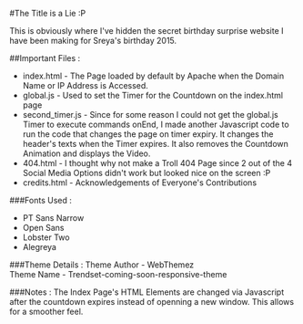 #The Title is a Lie :P

This is obviously where I've hidden the secret birthday surprise website I have been making for Sreya's birthday 2015.


##Important Files :
 - index.html       -   The Page loaded by default by Apache when the Domain Name or IP Address is Accessed.
 - global.js        -   Used to set the Timer for the Countdown on the index.html page
 - second_timer.js  -   Since for some reason I could not get the global.js Timer to execute commands onEnd, I made another Javascript code to run the code that changes the page on timer expiry. It changes the header's texts when the Timer expires. It also removes the Countdown Animation and displays the Video.
 - 404.html         -   I thought why not make a Troll 404 Page since 2 out of the 4 Social Media Options didn't work but looked nice on the screen :P
 - credits.html     -   Acknowledgements of Everyone's Contributions 
 
###Fonts Used :
 - PT Sans Narrow
 - Open Sans
 - Lobster Two
 - Alegreya
 
###Theme Details :
Theme Author - WebThemez
<br>
Theme Name - Trendset-coming-soon-responsive-theme
 
###Notes :
The Index Page's HTML Elements are changed via Javascript after the countdown expires instead of openning a new window. This allows for a smoother feel.
 
